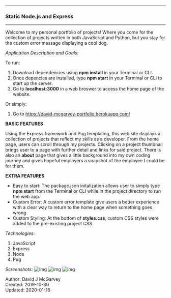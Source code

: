 --------------------------------------------
###      Static Node.js and Express      ###
--------------------------------------------

Welcome to my personal portfolio of projects! Where you come for the collection of projects written in both JavaScript and Python, but you stay for the custom error message displaying a cool dog.

*Application Description and Goals:* 

To run: 
1. Download dependencies using **npm install** in your Terminal or CLI.
2. Once depencies are installed, type **npm start** in your Terminal or CLI to start up the server. 
3. Go to **localhost:3000** in a web broswer to access the home page of the website. 

Or simply:
1. Go to https://david-mcgarvey-portfolio.herokuapp.com/

**BASIC FEATURES**

Using the Express framework and Pug templating, this web site displays a collection of projects that reflect my skills as a developer. From the home page, users can scroll through my projects. Clicking on a project thumbnail brings user to a page with further detail and links for said project. There is also an **about** page that gives a little background into my own coding journey and gives hopeful employers a snapshot of the employee I could be for them. 

**EXTRA FEATURES**
- Easy to start: The package.json initalization allows user to simply type **npm start** from the Terminal or CLI while in the project directory to run the web app. 
- Custom Error: A custom error template give users a better experience with a clear way to return to the home page when something goes wrong
- Custom Styling: At the bottom of **styles.css**, custom CSS styles were added to the pre-existing project CSS. 

*Technologies:*

1. JavaScript
2. Express
3. Node
4. Pug

*Screenshots:*
![img](https://user-images.githubusercontent.com/42125523/72556904-8059d280-3854-11ea-9af2-eff30904e111.png)
![img](https://user-images.githubusercontent.com/42125523/72556905-8059d280-3854-11ea-9231-525d0cafd272.png)
![img](https://user-images.githubusercontent.com/42125523/72556907-8059d280-3854-11ea-936b-59a76771be9d.png)

Author: David J McGarvey  
Created: 2019-10-30  
Updated: 2020-01-16  
